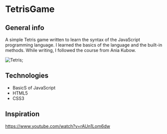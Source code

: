 # TetrisGame
## General info
A simple Tetris game written to learn the syntax of the JavaScript programming language. I learned the basics of the language and the built-in methods. While writing, I followed the course from Ania Kubow.

![Tetris](tetris.png);

## Technologies
- BasicS of JavaScript
- HTML5
- CSS3 

## Inspiration
https://www.youtube.com/watch?v=rAUn1Lom6dw
